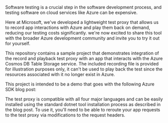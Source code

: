 Software testing is a crucial step in the software development process,
and testing software on cloud services like Azure can be expensive.

Here at Microsoft, we've developed a lightweight test proxy that
allows us to record app interactions with Azure and play them back on
demand, reducing our testing costs significantly. we're now excited to
share this tool with the broader Azure development community and invite
you to try it out for yourself. 

This repository contains a sample project that demonstrates integration
of the record and playback test proxy with an app that interacts with 
the Azure Cosmos DB Table Storage service.
The included recording file is provided for illustration purposes only,
it can't be used to play back the test since the resources associated
with it no longer exist in Azure. 

This project is intended to be a demo that goes with the following Azure
SDK blog post:
<blog post link TBD>

The test proxy is compatible with all four major languages and can be
easily installed using the standard dotnet tool installation process as
described in the blog post. To use it, you\'ll need to be able to reroute
your app requests to the test proxy via modifications to the request
headers.
